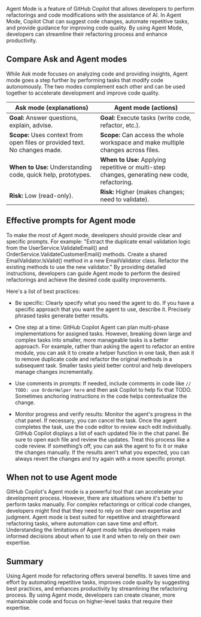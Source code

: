Agent Mode is a feature of GitHub Copilot that allows developers to perform refactorings and code modifications with the assistance of AI. In Agent Mode, Copilot Chat can suggest code changes, automate repetitive tasks, and provide guidance for improving code quality. By using Agent Mode, developers can streamline their refactoring process and enhance productivity.

## Compare Ask and Agent modes

While Ask mode focuses on analyzing code and providing insights, Agent mode goes a step further by performing tasks that modify code autonomously. The two modes complement each other and can be used together to accelerate development and improve code quality.

| Ask mode (explanations) | Agent mode (actions) |
|----------------|---------------------|
| **Goal:** Answer questions, explain, advise. | **Goal:** Execute tasks (write code, refactor, etc.). |
| **Scope:** Uses context from open files or provided text. No changes made. | **Scope:** Can access the whole workspace and make multiple changes across files. |
| **When to Use:** Understanding code, quick help, prototypes. | **When to Use:** Applying repetitive or multi-step changes, generating new code, refactoring. |
| **Risk:** Low (read-only). | **Risk:** Higher (makes changes; need to validate). |

## Effective prompts for Agent mode

To make the most of Agent mode, developers should provide clear and specific prompts. For example: "Extract the duplicate email validation logic from the UserService.ValidateEmail() and OrderService.ValidateCustomerEmail() methods. Create a shared EmailValidator.IsValid() method in a new EmailValidator class. Refactor the existing methods to use the new validator." By providing detailed instructions, developers can guide Agent mode to perform the desired refactorings and achieve the desired code quality improvements.

Here's a list of best practices:

- Be specific: Clearly specify what you need the agent to do. If you have a specific approach that you want the agent to use, describe it. Precisely phrased tasks generate better results.

- One step at a time: GitHub Copilot Agent can plan multi-phase implementations for assigned tasks. However, breaking down large and complex tasks into smaller, more manageable tasks is a better approach. For example, rather than asking the agent to refactor an entire module, you can ask it to create a helper function in one task, then ask it to remove duplicate code and refactor the original methods in a subsequent task. Smaller tasks yield better control and help developers manage changes incrementally.

- Use comments in prompts: If needed, include comments in code like `// TODO: use OrderHelper here` and then ask Copilot to help fix that TODO. Sometimes anchoring instructions in the code helps contextualize the change.

- Monitor progress and verify results: Monitor the agent's progress in the chat panel. If necessary, you can cancel the task. Once the agent completes the task, use the code editor to review each edit individually. GitHub Copilot displays a list of each updated file in the chat panel. Be sure to open each file and review the updates. Treat this process like a code review. If something’s off, you can ask the agent to fix it or make the changes manually. If the results aren't what you expected, you can always revert the changes and try again with a more specific prompt.

## When not to use Agent mode

GitHub Copilot's Agent mode is a powerful tool that can accelerate your development process. However, there are situations where it's better to perform tasks manually. For complex refactorings or critical code changes, developers might find that they need to rely on their own expertise and judgment. Agent mode is best suited for repetitive and straightforward refactoring tasks, where automation can save time and effort. Understanding the limitations of Agent mode helps developers make informed decisions about when to use it and when to rely on their own expertise.

## Summary

Using Agent mode for refactoring offers several benefits. It saves time and effort by automating repetitive tasks, improves code quality by suggesting best practices, and enhances productivity by streamlining the refactoring process. By using Agent mode, developers can create cleaner, more maintainable code and focus on higher-level tasks that require their expertise.
